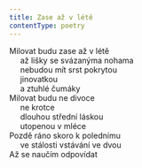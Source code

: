 ```yaml
---
title: Zase až v létě
contentType: poetry
---
```


<section>

Milovat budu zase až v létě  
     až lišky se svázanýma nohama  
     nebudou mít srst pokrytou  
     jinovatkou  
     a ztuhlé čumáky  
Milovat budu ne divoce  
     ne krotce  
     dlouhou střední láskou  
     utopenou v mléce  
Pozdě ráno skoro k polednímu  
     ve stálosti vstávání ve dvou  
Až se naučím odpovídat

</section>

